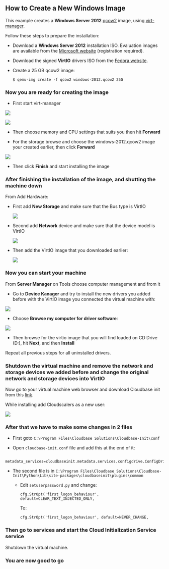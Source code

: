 ## How to Create a New Windows Image

This example creates a **Windows Server 2012** [qcow2](https://en.wikipedia.org/wiki/Qcow) image, using [virt-manager](https://virt-manager.org/).

Follow these steps to prepare the installation:

- Download a **Windows Server 2012** installation ISO. Evaluation images are available from the [Microsoft website](http://www.microsoft.com/en-us/evalcenter/evaluate-windows-server-2012) (registration required).

- Download the signed **VirtIO** drivers ISO from the [Fedora website](https://fedoraproject.org/wiki/Windows_Virtio_Drivers#Direct_download).

- Create a 25 GB qcow2 image:

  ```
  $ qemu-img create -f qcow2 windows-2012.qcow2 25G
  ```


### Now you are ready for creating the image

  - First start virt-manager

  ![](win-cloud-image-01.png)

  ![](win-cloud-image-02.png)

  - Then choose memory and CPU settings that suits you then hit **Forward**

  - For the storage browse and choose the windows-2012.qcow2 image your created earlier, then click **Forward**

  ![](win-cloud-image-03.png)

  - Then click **Finish** and start installing the image


### After finishing the installation of the image, and shutting the machine down

From Add Hardware:

* First add **New Storage** and make sure that the Bus type is VirtIO

  ![](win-cloud-image-04.png)

* Second add **Network** device and make sure that the device model is VirtIO

  ![](win-cloud-image-05.png)

* Then add the VirtIO image that you downloaded earlier:

  ![](win-cloud-image-06.png)


### Now you can start your machine

From **Server Manager** on Tools choose computer management and from it

  * Go to **Device Kanager** and try to install the new drivers you added before with the VirtIO image you connected the virtual machine with:

  ![](win-cloud-image-07.png)

  * Choose **Browse my computer for driver software**:

  ![](win-cloud-image-08.png)

  * Then browse for the virtio image that you will find loaded on CD Drive (D:), hit **Next**, and then **Install**


Repeat all  previous steps for all uninstalled drivers.


### Shutdown the virtual machine and remove the network and storage devices we added before and change the original network and storage devices into VirtIO

Now go to your virtual machine web browser and download Cloudbase init from this [link](https://cloudbase.it/cloudbase-init/).

While installing add Cloudscalers as a new user:

![](win-cloud-image-09.png)


### After that we have to make some changes in 2 files

* First goto `C:\Program Files\Cloudbase Solutions\Cloudbase-Init\conf`

 - Open `cloudbase-init.conf` file and add this at the end of it:
  ```
      metadata_services=cloudbaseinit.metadata.services.configdrive.ConfigDriveService
  ```

* The second file is in `C:\Program Files\Cloudbase Solutions\Cloudbase-Init\Python\Lib\site-packages\cloudbaseinit\plugins\common`

  - Edit `setuserpassword.py` and change:

    ```
    cfg.StrOpt('first_logon_behaviour', default=CLEAR_TEXT_INJECTED_ONLY,
    ```
    To:
    ```
    cfg.StrOpt('first_logon_behaviour', default=NEVER_CHANGE,
    ```

### Then go to services and start the Cloud Initialization Service service

Shutdown the virtual machine.

### You are now good to go
